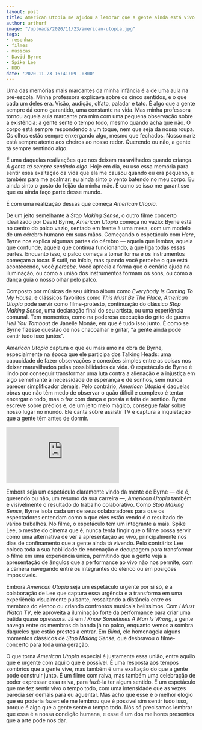 ```yaml
---
layout: post
title: American Utopia me ajudou a lembrar que a gente ainda está vivo
author: arthurf
image: "/uploads/2020/11/23/american-utopia.jpg"
tags:
- resenhas
- filmes
- músicas
- David Byrne
- Spike Lee
- HBO
date: '2020-11-23 16:41:09 -0300'
---
```

Uma das memórias mais marcantes da minha infância é a de uma aula na pré-escola. Minha professora explicava sobre os cinco sentidos, e o que cada um deles era. Visão, audição, olfato, paladar e tato. É algo que a gente sempre dá como garantido, uma constante na vida. Mas minha professora tornou aquela aula marcante pra mim com uma pequena observação sobre a existência: a gente sente o tempo todo, mesmo quando acha que não. O corpo está sempre respondendo a um toque, nem que seja da nossa roupa. Os olhos estão sempre enxergando algo, mesmo que fechados. Nosso nariz está sempre atento aos cheiros ao nosso redor. Querendo ou não, a gente tá sempre sentindo algo.

É uma daquelas realizações que nos deixam maravilhados quando criança. *A gente tá sempre sentindo algo*. Hoje em dia, eu uso essa memória para sentir essa exaltação da vida que ela me causou quando eu era pequeno, e também para me acalmar: eu ainda sinto o vento batendo no meu corpo. Eu ainda sinto o gosto do feijão da minha mãe. É como se isso me garantisse que eu ainda faço parte desse mundo.

É com uma realização dessas que começa *American Utopia*.

De um jeito semelhante à *Stop Making Sense*, o outro filme concerto idealizado por David Byrne, *American Utopia* começa no vazio: Byrne está no centro do palco vazio, sentado em frente à uma mesa, com um modelo de um cérebro humano em suas mãos. Começando o espetáculo com *Here*, Byrne nos explica algumas partes do cérebro — aquela que lembra, aquela que confunde, aquela que continua funcionando, a que liga todas essas partes. Enquanto isso, o palco começa a tomar forma e os instrumentos começam a tocar. É sutil, no início, mas quando você percebe o que está acontecendo, você *percebe*. Você aprecia a forma que o cenário ajuda na iluminação, ou como a união dos instrumentos formam os sons, ou como a dança guia o nosso olhar pelo palco.

Composto por músicas de seu último álbum como *Everybody Is Coming To My House*, e clássicos favoritos como *This Must Be The Place*, *American Utopia* pode servir como filme-protesto, continuação do clássico *Stop Making Sense*, uma declaração final do seu artista, ou uma experiência comunal. Tem momentos, como na poderosa execução do grito de guerra *Hell You Tambout* de Janelle Monáe, em que é tudo isso junto. É como se Byrne fizesse questão de nos chacoalhar e gritar, “a gente ainda pode sentir tudo isso juntos”.

*American Utopia* captura o que eu mais amo na obra de Byrne, especialmente na época que ele participa dos Talking Heads: uma capacidade de fazer observações e conexões simples entre as coisas nos deixar maravilhados pelas possibilidades da vida.  O espetáculo de Byrne é lindo por conseguir transformar uma luta contra a alienação e a injustiça em algo semelhante à necessidade de esperança e de sonhos, sem nunca parecer simplificador demais. Pelo contrário, *American Utopia* é daquelas obras que não têm medo de observar o quão difícil e complexo é tentar enxergar o todo, mas o faz com dança e poesia e falta de sentido. Byrne escreve sobre prédios e, de um jeito meio mágico, consegue falar sobre nosso lugar no mundo. Ele canta sobre assistir TV e captura a inquietação que a gente têm antes de dormir.

<iframe class="full-width" src="https://www.youtube.com/embed/lg4hcgtjDPc" frameborder="0" allow="accelerometer; autoplay; clipboard-write; encrypted-media; gyroscope; picture-in-picture" allowfullscreen></iframe>

Embora seja um espetáculo claramente vindo da mente de Byrne — ele é, querendo ou não, um resumo da sua carreira —, *American Utopia* também é visivelmente o resultado do trabalho colaborativo. Como *Stop Making Sense*, Byrne isola cada um de seus colaboradores para que os espectadores entendam como o que eles estão vendo é o resultado de vários trabalhos. No filme, o espetáculo tem um integrante a mais. Spike Lee, o mestre do cinema que é, nunca tenta fingir que o filme possa servir como uma alternativa de ver a apresentação ao vivo, principalmente nos dias de confinamento que a gente ainda tá vivendo. Pelo contrário: Lee coloca toda a sua habilidade de encenação e decupagem para transformar o filme em uma experiência única, permitindo que a gente veja a apresentação de ângulos que a performance ao vivo não nos permite, com a câmera navegando entre os integrantes do elenco ou em posições impossíveis.

Embora *American Utopia* seja um espetáculo urgente por si só, é a colaboração de Lee que captura essa urgência e a transforma em uma experiência visualmente pulsante, ressaltando a distância entre os membros do elenco ou criando confrontos musicais belíssimos. Com *I Must Watch TV*, ele aproveita a iluminação forte da performance para criar uma batida quase opressora. Já em *I Know Sometimes A Man Is Wrong*, a gente navega entre os membros da banda já no palco, enquanto vemos a sombra daqueles que estão prestes a entrar. Em *Blind*, ele homenageia alguns momentos clássicos de *Stop Making Sense*, que desbravou o filme-concerto para toda uma geração.

O que torna *American Utopia* especial é justamente essa união, entre aquilo que é urgente com aquilo que é possível. É uma resposta aos tempos sombrios que a gente vive, mas também é uma exaltação do que a gente pode construir junto. É um filme com raiva, mas também uma celebração de poder expressar essa raiva, para fazê-la ter algum sentido. É um espetáculo que me fez sentir vivo o tempo todo, com uma intensidade que as vezes parecia ser demais para eu aguentar. Mas acho que esse é o melhor elogio que eu poderia fazer: ele me lembrou que é possível sim sentir tudo isso, porque é algo que a gente sente o tempo todo. Nós só precisamos lembrar que essa é a nossa condição humana, e esse é um dos melhores presentes que a arte pode nos dar.
